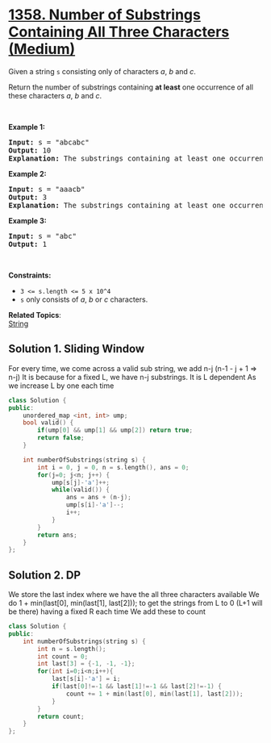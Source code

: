 # [1358. Number of Substrings Containing All Three Characters (Medium)](https://leetcode.com/problems/number-of-substrings-containing-all-three-characters/)

<p>Given a string <code>s</code>&nbsp;consisting only of characters <em>a</em>, <em>b</em> and <em>c</em>.</p>

<p>Return the number of substrings containing <b>at least</b>&nbsp;one occurrence of all these characters <em>a</em>, <em>b</em> and <em>c</em>.</p>

<p>&nbsp;</p>
<p><strong>Example 1:</strong></p>

<pre><strong>Input:</strong> s = "abcabc"
<strong>Output:</strong> 10
<strong>Explanation:</strong> The substrings containing&nbsp;at least&nbsp;one occurrence of the characters&nbsp;<em>a</em>,&nbsp;<em>b</em>&nbsp;and&nbsp;<em>c are "</em>abc<em>", "</em>abca<em>", "</em>abcab<em>", "</em>abcabc<em>", "</em>bca<em>", "</em>bcab<em>", "</em>bcabc<em>", "</em>cab<em>", "</em>cabc<em>" </em>and<em> "</em>abc<em>" </em>(<strong>again</strong>)<em>. </em>
</pre>

<p><strong>Example 2:</strong></p>

<pre><strong>Input:</strong> s = "aaacb"
<strong>Output:</strong> 3
<strong>Explanation:</strong> The substrings containing&nbsp;at least&nbsp;one occurrence of the characters&nbsp;<em>a</em>,&nbsp;<em>b</em>&nbsp;and&nbsp;<em>c are "</em>aaacb<em>", "</em>aacb<em>" </em>and<em> "</em>acb<em>".</em><em> </em>
</pre>

<p><strong>Example 3:</strong></p>

<pre><strong>Input:</strong> s = "abc"
<strong>Output:</strong> 1
</pre>

<p>&nbsp;</p>
<p><strong>Constraints:</strong></p>

<ul>
	<li><code>3 &lt;= s.length &lt;= 5 x 10^4</code></li>
	<li><code>s</code>&nbsp;only consists of&nbsp;<em>a</em>, <em>b</em> or <em>c&nbsp;</em>characters.</li>
</ul>

**Related Topics**:  
[String](https://leetcode.com/tag/string/)

## Solution 1. Sliding Window

For every time, we come across a valid sub string, we add n-j (n-1 - j + 1 => n-j)
It is because for a fixed L, we have n-j substrings. It is L dependent
As we increase L by one each time

```cpp
class Solution {
public:
    unordered_map <int, int> ump;
    bool valid() {
        if(ump[0] && ump[1] && ump[2]) return true;
        return false;
    }

    int numberOfSubstrings(string s) {
        int i = 0, j = 0, n = s.length(), ans = 0;
        for(j=0; j<n; j++) {
            ump[s[j]-'a']++;
            while(valid()) { 
                ans = ans + (n-j);
                ump[s[i]-'a']--;  
                i++;
            }
        }
        return ans;
    }
};
```

## Solution 2. DP

We store the last index where we have the all three characters available
We do 	1 + min(last[0], min(last[1], last[2]));   to get the strings from L to 0 (L+1 will be there) having a fixed R each time
We add these to count

```cpp
class Solution {
public:
    int numberOfSubstrings(string s) {
        int n = s.length();
        int count = 0;
        int last[3] = {-1, -1, -1};
        for(int i=0;i<n;i++){
            last[s[i]-'a'] = i;
            if(last[0]!=-1 && last[1]!=-1 && last[2]!=-1) {
                count += 1 + min(last[0], min(last[1], last[2]));
            }
        }
        return count;
    }
};
```
